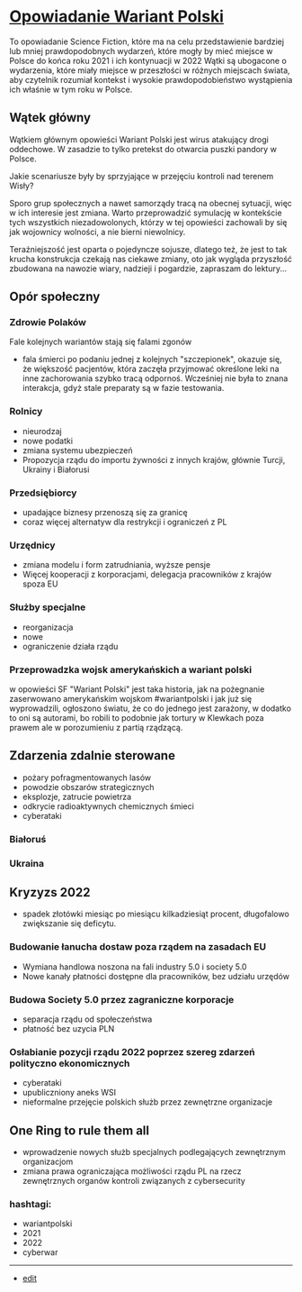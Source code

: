 # [Opowiadanie Wariant Polski](https://www.wariantpolski.pl/)

To opowiadanie Science Fiction, które ma na celu przedstawienie bardziej lub mniej prawdopodobnych wydarzeń, które mogły by mieć miejsce w Polsce do końca roku 2021 i ich kontynuacji w 2022
Wątki są ubogacone o wydarzenia, które miały miejsce w przeszłości w różnych miejscach świata, aby czytelnik rozumiał kontekst i wysokie prawdopodobieństwo wystąpienia ich właśnie w tym roku w Polsce.


## Wątek główny

Wątkiem głównym opowieści Wariant Polski jest wirus atakujący drogi oddechowe.
W zasadzie to tylko pretekst do otwarcia puszki pandory w Polsce.

Jakie scenariusze były by sprzyjające w przejęciu kontroli nad terenem Wisły?

Sporo grup społecznych a nawet samorządy tracą na obecnej sytuacji, więc w ich interesie jest zmiana.
Warto przeprowadzić symulację w kontekście tych wszystkich niezadowolonych, którzy w tej opowieści zachowali by się jak wojownicy wolności, a nie bierni niewolnicy.

Teraźniejszość jest oparta o pojedyncze sojusze, 
dlatego też, że jest to tak krucha konstrukcja czekają nas ciekawe zmiany, 
oto jak wygląda przyszłość zbudowana na nawozie wiary, nadzieji i pogardzie,
zapraszam do lektury...


## Opór społeczny


### Zdrowie Polaków

Fale kolejnych wariantów stają się falami zgonów 

+ fala śmierci po podaniu jednej z kolejnych "szczepionek", okazuje się, że większość pacjentów, która zaczęła przyjmować określone leki na inne zachorowania szybko tracą odpornoś. Wcześniej nie była to znana interakcja, gdyż stale preparaty są w fazie testowania.



### Rolnicy

+ nieurodzaj
+ nowe podatki
+ zmiana systemu ubezpieczeń
+ Propozycja rządu do importu żywności z innych krajów, głównie Turcji, Ukrainy i Białorusi


### Przedsiębiorcy

+ upadające biznesy przenoszą się za granicę
+ coraz więcej alternatyw dla restrykcji i ograniczeń z PL

### Urzędnicy
+ zmiana modelu i form zatrudniania, wyższe pensje 
+ Więcej kooperacji z korporacjami, delegacja pracowników z krajów spoza EU


### Służby specjalne
+ reorganizacja
+ nowe 
+ ograniczenie działa rządu

### Przeprowadzka wojsk amerykańskich a wariant polski

w opowieści SF "Wariant Polski" jest taka historia, jak na pożegnanie zaserwowano amerykańskim wojskom #wariantpolski i jak już się wyprowadzili, ogłoszono światu, że co do jednego jest zarażony, w dodatko to oni są autorami, bo robili to podobnie jak tortury w Klewkach poza prawem ale w porozumieniu z partią rządzącą.



## Zdarzenia zdalnie sterowane

+ pożary pofragmentowanych lasów
+ powodzie obszarów strategicznych
+ eksplozje, zatrucie powietrza
+ odkrycie radioaktywnych chemicznych śmieci
+ cyberataki

### Białoruś


### Ukraina


###


## Kryzyzs 2022

+ spadek złotówki miesiąc po miesiącu kilkadziesiąt procent, długofalowo zwiększanie się deficytu.


### Budowanie łanucha dostaw poza rządem na zasadach EU

+ Wymiana handlowa noszona na fali industry 5.0 i society 5.0
+ Nowe kanały płatności dostępne dla pracowników, bez udziału urzędów

### Budowa Society 5.0 przez zagraniczne korporacje

+ separacja rządu od społeczeństwa
+ płatność bez uzycia PLN


### Osłabianie pozycji rządu 2022 poprzez szereg zdarzeń polityczno ekonomicznych

+ cyberataki
+ upubliczniony aneks WSI
+ nieformalne przejęcie polskich służb przez zewnętrzne organizacje 


## One Ring to rule them all

+ wprowadzenie nowych służb specjalnych podlegających zewnętrznym organizacjom
+ zmiana prawa ograniczająca możliwości rządu PL na rzecz zewnętrznych organów kontroli związanych z cybersecurity







### hashtagi:

+ wariantpolski
+ 2021
+ 2022 
+ cyberwar



---
+ [edit](https://github.com/wariantpolski/www/edit/main/README.md)
